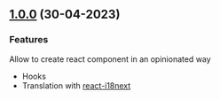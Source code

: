 ## [1.0.0](https://github.com/jraillard/react-hephaestus/releases/tag/react-hephaestus-1.0.0) (30-04-2023)

### Features
 Allow to create react component in an opinionated way
  - Hooks
  - Translation with [react-i18next](https://react.i18next.com/)
